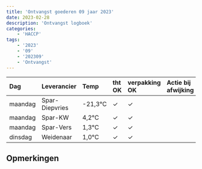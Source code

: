 ```yaml
---
title: 'Ontvangst goederen 09 jaar 2023'
date: 2023-02-28
description: 'Ontvangst logboek'
categories:
    - 'HACCP'
tags:
    - '2023'
    - '09'
    - '202309'
    - 'Ontvangst'
---
```

| Dag | Leverancier | Temp | tht OK | verpakking OK | Actie bij afwijking | Controle door |
|:---|:---|:---|:---|:---|:---|:---|
| maandag | Spar-Diepvries | -21,3°C | &check; | &check; | | DPater |
| maandag | Spar-KW | 4,2°C | &check; | &check; | | DPater |
| maandag | Spar-Vers | 1,3°C | &check; | &check; | | DPater |
| dinsdag | Weidenaar | 1,0°C | &check; | &check; | | DPater |

## Opmerkingen


